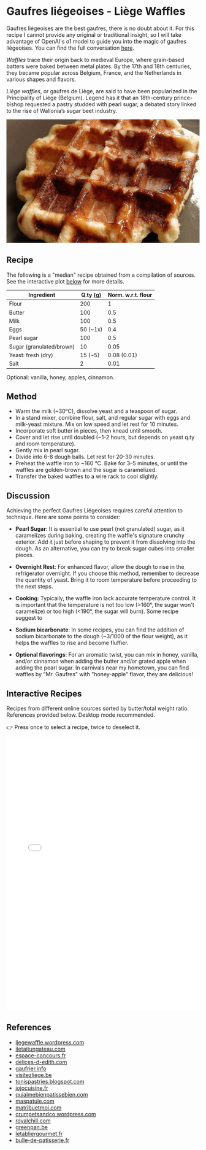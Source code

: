 # Gaufres liégeoises - Liège Waffles

Gaufres liégeoises are the best gaufres, there is no doubt about it. For this recipe I cannot provide any original or traditional insight, so I will take advantage of OpenAI's o1 model to guide you into the magic of gaufres liégeoises. You can find the full conversation [here](https://chatgpt.com/share/6767fd8b-ad5c-8001-990c-9e9c0fe74153).

*Waffles* trace their origin back to medieval Europe, where grain-based batters were baked between metal plates. By the 17th and 18th centuries, they became popular across Belgium, France, and the Netherlands in various shapes and flavors.

*Liège waffles*, or gaufres de Liège, are said to have been popularized in the Principality of Liège (Belgium). Legend has it that an 18th-century prince-bishop requested a pastry studded with pearl sugar, a debated story linked to the rise of Wallonia’s sugar beet industry.

<img src="images/gaufres.jpg" alt="Photo of a Liege Gaufre">

## Recipe
The following is a "median" recipe obtained from a compilation of sources. See the interactive plot [below](#interactive-recipes) for more details.

| Ingredient               | Q.ty (g)  | Norm. w.r.t. flour |
|--------------------------|-----------|--------------------|
| Flour                    | 200       | 1                  |
| Butter                   | 100       | 0.5                |
| Milk                     | 100       | 0.5                |
| Eggs                     | 50 (~1x)  | 0.4                |
| Pearl sugar              | 100       | 0.5                |
| Sugar (granulated/brown) | 10        | 0.05               |
| Yeast: fresh (dry)       | 15 (~5)   | 0.08 (0.01)        |
| Salt                     | 2         | 0.01               |
Optional: vanilla, honey, apples, cinnamon.


## Method
- Warm the milk (~30°C), dissolve yeast and a teaspoon of sugar.
- In a stand mixer, combine flour, salt, and regular sugar with eggs and milk-yeast mixture. Mix on low speed and let rest for 10 minutes.
- Incorporate soft butter in pieces, then knead until smooth.
- Cover and let rise until doubled (~1-2 hours, but depends on yeast q.ty and room temperature).
- Gently mix in pearl sugar.
- Divide into 6-8 dough balls. Let rest for 20-30 minutes.
- Preheat the waffle iron to ~160 °C. Bake for 3–5 minutes, or until the waffles are golden-brown and the sugar is caramelized.
- Transfer the baked waffles to a wire rack to cool slightly.




## Discussion
Achieving the perfect Gaufres Liégeoises requires careful attention to technique. Here are some points to consider:


- **Pearl Sugar**: It is essential to use pearl (not granulated) sugar, as it caramelizes during baking, creating the waffle's signature crunchy exterior. Add it just before shaping to prevent it from dissolving into the dough. As an alternative, you can try to break sugar cubes into smaller pieces.

- **Overnight Rest**: For enhanced flavor, allow the dough to rise in the refrigerator overnight. If you choose this method, remember to decrease the quantity of yeast. Bring it to room temperature before proceeding to the next steps. 

- **Cooking**: Typically, the waffle iron lack accurate temperature control. It is important that the temperature is not too low (>160°, the sugar won't caramelize) or too high (<190°, the sugar will burn). Some recipe suggest to 

- **Sodium bicarbonate**: In some recipes, you can find the addition of sodium bicarbonate to the dough (~3/1000 of the flour weight), as it helps the waffles to rise and become fluffier. 


- **Optional flavorings**: For an aromatic twist, you can mix in honey, vanilla, and/or cinnamon when adding the butter and/or grated apple when adding the pearl sugar. In carnivals near my hometown, you can find waffles by "Mr. Gaufres" with "honey-apple" flavor, they are delicious!




## Interactive Recipes
Recipes from different online sources sorted by butter/total weight ratio. References provided below. Desktop mode recommended.

👉 Press once to select a recipe, twice to deselect it. 

<iframe src="gaufre-plotly-cdn.html" frameborder="0" width="100%" height="710" scrolling="no" style="border:none;color-scheme: normal !important"></iframe>



## References

- [liegewaffle.wordpress.com](https://liegewaffle.wordpress.com/liege-waffle-recipe-liege-gaufre-recette/)
- [iletaitungateau.com](https://www.iletaitungateau.com/en/articles/385)
- [espace-concours.fr](https://www.espace-concours.fr/actualites/gaufres-de-liege-la-recette-authentique-de-grand-mere)
- [delices-d-edith.com](http://www.delices-d-edith.com/article-gaufres-de-liege-veritable-recette-86820070.html)
- [gaufrier.info](https://www.gaufrier.info/recettes/gaufres-liegeoises.html)
- [visitezliege.be](https://www.visitezliege.be/fr/page/authentique-gaufre-de-liege)
- [tonispastries.blogspot.com](https://tonispastries.blogspot.com/2008/11/gaufres-de-lige.html)
- [jojocuisine.fr](https://www.jojocuisine.fr/2014/04/gaufres-liegeoises.html)
- [quiaimebienpatissebien.com](https://quiaimebienpatissebien.jimdofree.com/2020/03/28/gaufres-liégeoises/)
- [maspatule.com](https://www.maspatule.com/blog/2020/05/23/recette-gaufres-liegeoises-de-conticini/)
- [matribuetmoi.com](https://www.matribuetmoi.com/post/gaufre-de-liège)
- [crumpetsandco.wordpress.com](https://crumpetsandco.wordpress.com/2014/05/04/gaufres-de-liege-waffles-di-liegi-liege-waffles/)
- [royalchill.com](https://www.royalchill.com/2019/02/08/comment-faire-des-gaufres-liegeoises-recette-de-philippe-conticini/)
- [greenpan.be](https://greenpan.be/fr/blogs/recettes/gaufres-liegeoises)
- [letabliergourmet.fr](https://letabliergourmet.fr/2019/03/gaufres-christophe-felder.html)
- [bulle-de-patisserie.fr](https://www.bulle-de-patisserie.fr/gaufres-de-liege)

